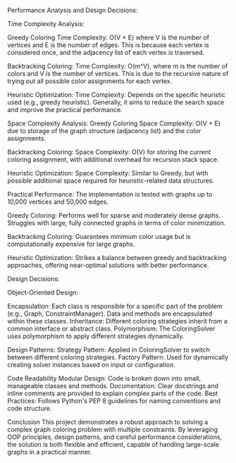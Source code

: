 Performance Analysis and Design Decisions:

Time Complexity Analysis:

Greedy Coloring
Time Complexity: O(V + E) where V is the number of vertices and E is the number of edges. This is because each vertex is considered once, and the adjacency list of each vertex is traversed.

Backtracking Coloring:
Time Complexity: O(m^V), where m is the number of colors and V is the number of vertices. This is due to the recursive nature of trying out all possible color assignments for each vertex.

Heuristic Optimization:
Time Complexity: Depends on the specific heuristic used (e.g., greedy heuristic). Generally, it aims to reduce the search space and improve the practical performance.

Space Complexity Analysis:
Greedy Coloring
Space Complexity: O(V + E) due to storage of the graph structure (adjacency list) and the color assignments.

Backtracking Coloring:
Space Complexity: O(V) for storing the current coloring assignment, with additional overhead for recursion stack space.

Heuristic Optimization:
Space Complexity: Similar to Greedy, but with possible additional space required for heuristic-related data structures.

Practical Performance:
The implementation is tested with graphs up to 10,000 vertices and 50,000 edges.

Greedy Coloring: Performs well for sparse and moderately dense graphs. Struggles with large, fully connected graphs in terms of color minimization.

Backtracking Coloring: Guarantees minimum color usage but is computationally expensive for large graphs.

Heuristic Optimization: Strikes a balance between greedy and backtracking approaches, offering near-optimal solutions with better performance.

Design Decisions:

Object-Oriented Design:

Encapsulation: Each class is responsible for a specific part of the problem (e.g., Graph, ConstraintManager). Data and methods are encapsulated within these classes.
Inheritance: Different coloring strategies inherit from a common interface or abstract class.
Polymorphism: The ColoringSolver uses polymorphism to apply different strategies dynamically.

Design Patterns:
Strategy Pattern: Applied in ColoringSolver to switch between different coloring strategies.
Factory Pattern: Used for dynamically creating solver instances based on input or configuration.

Code Readability
Modular Design: Code is broken down into small, manageable classes and methods.
Documentation: Clear docstrings and inline comments are provided to explain complex parts of the code.
Best Practices: Follows Python's PEP 8 guidelines for naming conventions and code structure.


Conclusion
This project demonstrates a robust approach to solving a complex graph coloring problem with multiple constraints. By leveraging OOP principles, design patterns, and careful performance considerations, the solution is both flexible and efficient, capable of handling large-scale graphs in a practical manner.